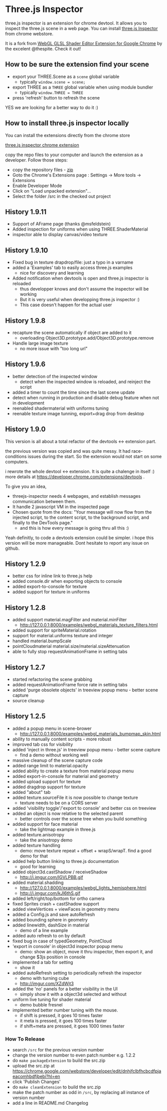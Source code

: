 # Three.js Inspector
three.js inspector is an extension for chrome devtool. It allows you to inspect
the three.js scene in a web page. 
You can install [three.js Inspector](https://chrome.google.com/webstore/detail/threejs-inspector/dnhjfclbfhcbcdfpjaeacomhbdfjbebi)
from chrome webstore.

It is a fork from
[WebGL GLSL Shader Editor Extension for Google Chrome](https://github.com/spite/ShaderEditorExtension)
by the excelent @thespite. Check it out! 

## How to be sure the extension find your scene
- export your THREE.Scene as a ```scene``` global variable
  - typically ```window.scene = scene;``` 
- export THREE as a ```THREE``` global variable when using module bundler
  - typically ```window.THREE = THREE```
- press 'refresh' button to refresh the scene

YES we are looking for a better way to do it :)

## How to install three.js inspector locally

You can install the extensions directly from the chrome store

[three.js inspector chrome extension](https://chrome.google.com/webstore/detail/threejs-inspector/dnhjfclbfhcbcdfpjaeacomhbdfjbebi)

copy the repo files to your computer and launch the extension as a developer.
Follow those steps:

- copy the repository files - [zip](https://github.com/jeromeetienne/threejs-inspector/archive/master.zip)
- Goto the Chrome's Extensions page : Settings -> More tools -> Extensions
- Enable Developer Mode
- Click on "Load unpacked extension"...
- Select the folder /src in the checked out project

## History 1.9.11
- Support of AFrame page (thanks @msfeldstein)
- Added inspection for uniforms when using THREE.ShaderMaterial
- inspector able to display canvas/video texture

## History 1.9.10
- Fixed bug in texture drapdrop/file: just a typo in a varname
- added a 'Examples' tab to easily access three.js examples
  - nice for discovery and learning
- Added notification when devtools is open and three.js inspector is reloaded
  - thus developper knows and don't assume the inspector will be working
  - But it is very useful when developping three.js inspector :)
  - This case doesn't happen for the actual user

## History 1.9.8
- recapture the scene automatically if object are added to it
  - overloading Object3D.prototype.add/Object3D.prototype.remove
- Handle large image texture 
  - no more issue with "too long url"

## History 1.9.6
- better detection of the inspected window
  - detect when the inspected window is reloaded, and reinject the script
- added a timer to count the time since the last scene update
- detect when running in production and disable debug feature when not in development
- reenabled shadermaterial with uniforms tuning
- reenable texture image tunning, export+drag drop from desktop

## History 1.9.0

This version is all about a total refactor of the devtools <-> extension part.

the previous version was copied and was quite messy. It had race-conditions issues
during the start. So the extension would not start on some computers. 

i rewrote the whole devtool <-> extension. It is quite a chalenge in itself :)
more details at https://developer.chrome.com/extensions/devtools . 

To give you an idea,
- threejs-inspector needs 4 webpages, and establish messages communication between them.
- It handle 2 javascript VM in the inspected page
- Chosen quote from the docs: "Your message will now flow from the injected script, 
to the content script, to the background script, and finally to the DevTools page." 
  - and this is how every message is going thru all this :)

Yeah definitly, to code a devtools extension could be simpler. i hope this version
will be more manageable. Dont hesitate to report any issue on github.

## History 1.2.9
- better css for inline link to three.js help
- added console.dir when exporting objects to console
- added export-to-console for texture
- added support for texture in uniforms

## History 1.2.8
- added support material.magFilter and material.minFilter
  - http://127.0.0.1:8000/examples/webgl_materials_texture_filters.html
- added support for spriteMaterial.rotation
- support for material.uniforms texture and integer
- handled material.bumpScale
- pointCloudmaterial material.size/material.sizeAttenuation
- able to fully stop requestAnimationFrame in setting tabs

## History 1.2.7
- started refactoring the scene grabbing
- added requestAnimationFrame force rate in setting tabs
- added 'purge obsolete objects' in treeview popup menu - better scene capture
- source cleanup

## History 1.2.5
- added a popup menu in scene-brower
  - http://127.0.0.1:8000/examples/webgl_materials_bumpmap_skin.html
- ability to manually content scripts - more robust
- improved tab css for visibility
- added 'inject in three.js' in treeview popup menu - better scene capture
  - find a demo without working well 
- massive cleanup of the scene capture code
- added range limit to material.opacity
- added ability to create a texture from material popup menu
- added export-in-console for material and geometry
- added upload support for texture
- added dragdrop support for texture
- added "about" tab
- added texture.sourceFile it is now possible to change texture
  - texture needs to be on a CORS server
- added 'visibility toggle'/'export to console' and better css on treeview
- added an object is now relative to the selected parent
  - better controls over the scene tree when you build something
- added support for face material
  - take the lightmap example in three.js
- added texture.anisotropy
  - take the anisotropy demo
- added texture handling
  - demo: move texture repeat + offset + wrapS/wrapT. find a good demo for that
- added help button linking to three.js documentation
  - good for learning
- added object3d.castShadow / receiveShadow
  - http://i.imgur.com/IGVLPBB.gif
- added material.shadding
  - http://127.0.0.1:8000/examples/webgl_lights_hemisphere.html
  - http://i.imgur.com/kJl6thS.gif
- added left/right/top/bottom for ortho camera
- fixed Sprites crash + castShadow support
- added viewVertices + viewFaces in geometry menu
- added a Config.js and save autoRefresh
- added bounding sphere in geometry
- added linewidth, dashSize in material
  - demo of a line example
- added auto refresh to on by default
- fixed bug in case of typedGeometry, PointCloud
- 'export in console' in object3d inspector popup menu
  - demo: show an object, move it thru inspector, then export it, and change $3js position in console
- implemented a tab for setting
  - show it
- added autoRefresh setting to periodically refresh the inspector
  - demo with turning cube
  - http://imgur.com/XZdWjt3
- added the 'no' panels for a better visibility in the UI
  - simply show it with a object3d selected and without
- uniform live tuning for shader material
  - demo bubble fresnel
- implemented better number tuning with the mouse. 
  - if shift is pressed, it goes 10 times faster
  - it meta is pressed, it goes 100 times faster
  - if shift+meta are pressed, it goes 1000 times faster

### How To Release
- search ```/src``` for the previous version number
- change the version number to even patch number e.g. 1.2.2
- do ```make packageExtension``` to build the src.zip
- upload the src.zip at https://chrome.google.com/webstore/developer/edit/dnhjfclbfhcbcdfpjaeacomhbdfjbebi?hl=en
- click 'Publish Changes'
- do ```make cleanExtension``` to build the src.zip
- make the patch number as odd in ```/src```, by replacing all instance of version number
- add a line in README.md Changelog
